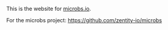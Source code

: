 This is the website for [microbs.io](https://microbs.io).

For the microbs project: https://github.com/zentity-io/microbs
